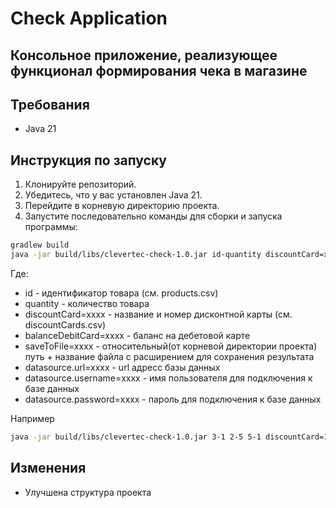 # Check Application
## Консольное приложение, реализующее функционал формирования чека в магазине

## Требования
- Java 21

## Инструкция по запуску

1. Клонируйте репозиторий.
2. Убедитесь, что у вас установлен Java 21.
3. Перейдите в корневую директорию проекта.
4. Запустите последовательно команды для сборки и запуска программы:

```sh
gradlew build
java -jar build/libs/clevertec-check-1.0.jar id-quantity discountCard=xxxx balanceDebitCard=xxxx saveToFile=xxxx datasource.url=ххxх datasource.username=ххxх datasource.password=хxхх
```

Где:
- id - идентификатор товара (см. products.csv)
- quantity - количество товара
- discountCard=xxxx - название и номер дисконтной карты (см. discountCards.csv)
- balanceDebitCard=xxxx - баланс на дебетовой карте
- saveToFile=xxxx - относительный(от корневой директории проекта) путь + название файла с расширением для сохранения результата
- datasource.url=xxxx - url адресс базы данных
- datasource.username=хххx - имя пользователя для подключения к базе данных
- datasource.password=хххx - пароль для подключения к базе данных

Например
```sh
java -jar build/libs/clevertec-check-1.0.jar 3-1 2-5 5-1 discountCard=1111 balanceDebitCard=100 saveToFile=src/main/resources/result.csv datasource.url=jdbc:postgresql://localhost:5432/clevertec_check datasource.username=for_java_connection datasource.password=password
```

## Изменения
- Улучшена структура проекта